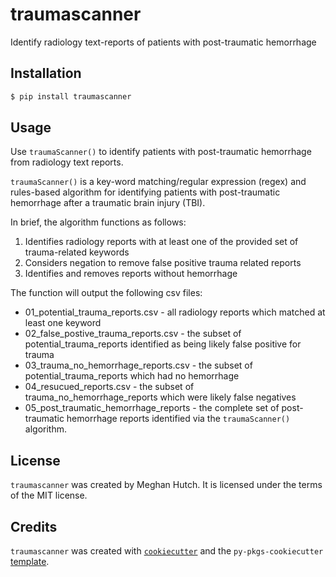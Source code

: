 # traumascanner

Identify radiology text-reports of patients with post-traumatic hemorrhage

## Installation

```bash
$ pip install traumascanner
```

## Usage

Use `traumaScanner()` to identify patients with post-traumatic hemorrhage from radiology text reports. 

`traumaScanner()` is a key-word matching/regular expression (regex) and rules-based algorithm for identifying patients with post-traumatic hemorrhage after a traumatic brain injury (TBI). 

In brief, the algorithm functions as follows: 


1) Identifies radiology reports with at least one of the provided set of trauma-related keywords
2) Considers negation to remove false positive trauma related reports
3) Identifies and removes reports without hemorrhage

The function will output the following csv files:

- 01_potential_trauma_reports.csv - all radiology reports which matched at least one keyword
- 02_false_postive_trauma_reports.csv - the subset of potential_trauma_reports identified as being likely false positive for trauma
- 03_trauma_no_hemorrhage_reports.csv - the subset of potential_trauma_reports which had no hemorrhage
- 04_resucued_reports.csv - the subset of trauma_no_hemorrhage_reports which were likely false negatives
- 05_post_traumatic_hemorrhage_reports - the complete set of post-traumatic hemorrhage reports identified via the `traumaScanner()` algorithm. 




## License

`traumascanner` was created by Meghan Hutch. It is licensed under the terms of the MIT license.

## Credits

`traumascanner` was created with [`cookiecutter`](https://cookiecutter.readthedocs.io/en/latest/) and the `py-pkgs-cookiecutter` [template](https://github.com/py-pkgs/py-pkgs-cookiecutter).
